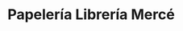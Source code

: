 ---
title: "Papelería Librería Mercé"
url: /sant-boi-de-llobregat/papeleria-libreria-merce/
shop: material de oficina
---